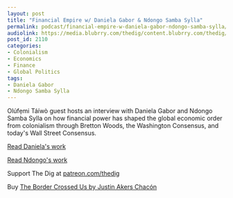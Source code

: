 ```yaml
---
layout: post
title: "Financial Empire w/ Daniela Gabor & Ndongo Samba Sylla"
permalink: podcast/financial-empire-w-daniela-gabor-ndongo-samba-sylla/
audiolink: https://media.blubrry.com/thedig/content.blubrry.com/thedig/The_Dig-EP_342-Sylla-Gabor.mp3
post_id: 2110
categories: 
- Colonialism
- Economics
- Finance
- Global Politics
tags: 
- Daniela Gabor
- Ndongo Samba Sylla
---
```


Olúfẹmi Táíwò guest hosts an interview with Daniela Gabor and Ndongo Samba Sylla on how financial power has shaped the global economic order from colonialism through Bretton Woods, the Washington Consensus, and today's Wall Street Consensus. 

[Read Daniela's work](people.uwe.ac.uk/Person/DanielaGabor)

[Read Ndongo's work](rosalux.de/en/profile/es_detail/N8SVHTS8SA/ndongo-samba-sylla?cHash=ccf0c8d371bde0fecbac8337bbc6f832)

Support The Dig at [patreon.com/thedig](http://www.patreon.com/TheDig) 

Buy [The Border Crossed Us by Justin Akers Chacón](haymarketbooks.org/books/1655-the-border-crossed-us)
